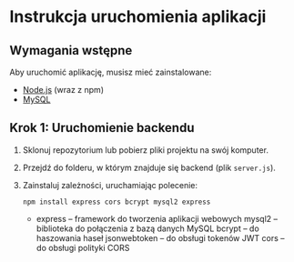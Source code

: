 # Instrukcja uruchomienia aplikacji

## Wymagania wstępne

Aby uruchomić aplikację, musisz mieć zainstalowane:

- [Node.js](https://nodejs.org/) (wraz z npm)
- [MySQL](https://www.mysql.com/)

## Krok 1: Uruchomienie backendu

1. Sklonuj repozytorium lub pobierz pliki projektu na swój komputer.
2. Przejdź do folderu, w którym znajduje się backend (plik `server.js`).
3. Zainstaluj zależności, uruchamiając polecenie:

   ``npm install express cors bcrypt mysql2 express``

   >>
      * express – framework do tworzenia aplikacji webowych
    mysql2 – biblioteka do połączenia z bazą danych MySQL
   bcrypt – do haszowania haseł
   jsonwebtoken – do obsługi tokenów JWT
   cors – do obsługi polityki CORS
   
